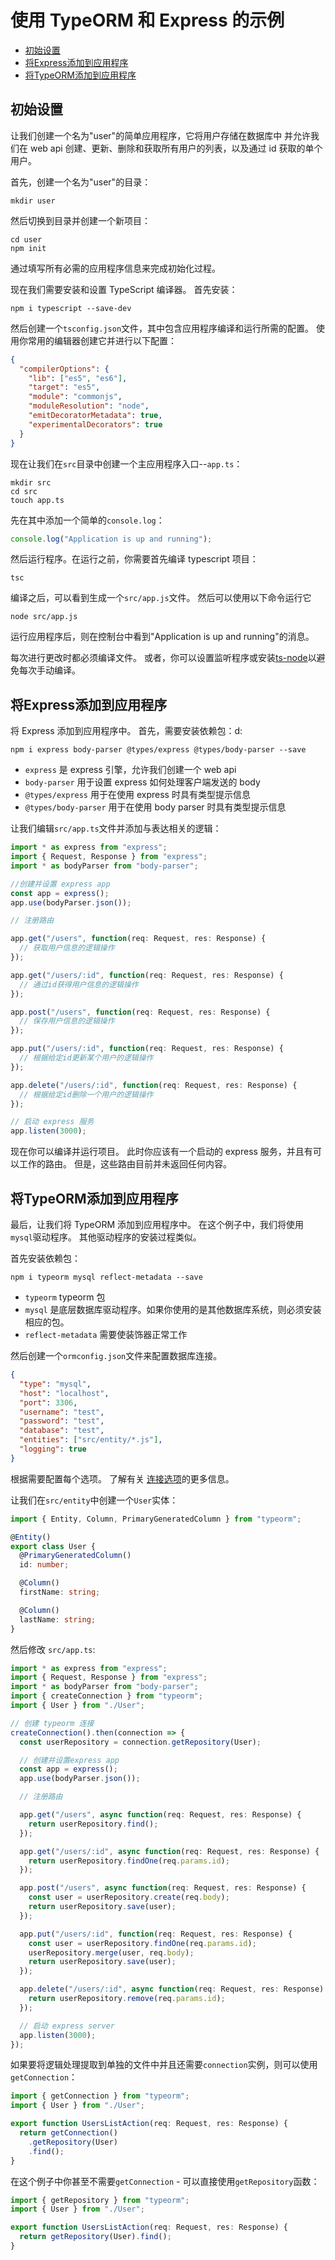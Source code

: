 # 使用 TypeORM 和 Express 的示例

  * [初始设置](#初始设置)
  * [将Express添加到应用程序](#将Express添加到应用程序)
  * [将TypeORM添加到应用程序](#将TypeORM添加到应用程序)

## 初始设置

让我们创建一个名为"user"的简单应用程序，它将用户存储在数据库中
并允许我们在 web api 创建、更新、删除和获取所有用户的列表，以及通过 id 获取的单个用户。

首先，创建一个名为"user"的目录：

```
mkdir user
```

然后切换到目录并创建一个新项目：

```
cd user
npm init
```

通过填写所有必需的应用程序信息来完成初始化过程。

现在我们需要安装和设置 TypeScript 编译器。 首先安装：

```
npm i typescript --save-dev
```

然后创建一个`tsconfig.json`文件，其中包含应用程序编译和运行所需的配置。 使用你常用的编辑器创建它并进行以下配置：

```json
{
  "compilerOptions": {
    "lib": ["es5", "es6"],
    "target": "es5",
    "module": "commonjs",
    "moduleResolution": "node",
    "emitDecoratorMetadata": true,
    "experimentalDecorators": true
  }
}
```

现在让我们在`src`目录中创建一个主应用程序入口--`app.ts`：

```
mkdir src
cd src
touch app.ts
```

先在其中添加一个简单的`console.log`：

```typescript
console.log("Application is up and running");
```

然后运行程序。在运行之前，你需要首先编译 typescript 项目：

```
tsc
```

编译之后，可以看到生成一个`src/app.js`文件。
然后可以使用以下命令运行它

```
node src/app.js
```

运行应用程序后，则在控制台中看到"Application is up and running"的消息。

每次进行更改时都必须编译文件。
或者，你可以设置监听程序或安装[ts-node](http://github.com/ts-node/ts-node)以避免每次手动编译。

## 将Express添加到应用程序

将 Express 添加到应用程序中。 首先，需要安装依赖包：d:

```
npm i express body-parser @types/express @types/body-parser --save
```

- `express` 是 express 引擎，允许我们创建一个 web api
- `body-parser` 用于设置 express 如何处理客户端发送的 body
- `@types/express` 用于在使用 express 时具有类型提示信息
- `@types/body-parser` 用于在使用 body parser 时具有类型提示信息

让我们编辑`src/app.ts`文件并添加与表达相关的逻辑：

```typescript
import * as express from "express";
import { Request, Response } from "express";
import * as bodyParser from "body-parser";

//创建并设置 express app
const app = express();
app.use(bodyParser.json());

// 注册路由

app.get("/users", function(req: Request, res: Response) {
  // 获取用户信息的逻辑操作
});

app.get("/users/:id", function(req: Request, res: Response) {
  // 通过id获得用户信息的逻辑操作
});

app.post("/users", function(req: Request, res: Response) {
  // 保存用户信息的逻辑操作
});

app.put("/users/:id", function(req: Request, res: Response) {
  // 根据给定id更新某个用户的逻辑操作
});

app.delete("/users/:id", function(req: Request, res: Response) {
  // 根据给定id删除一个用户的逻辑操作
});

// 启动 express 服务
app.listen(3000);
```

现在你可以编译并运行项目。
此时你应该有一个启动的 express 服务，并且有可以工作的路由。
但是，这些路由目前并未返回任何内容。

## 将TypeORM添加到应用程序

最后，让我们将 TypeORM 添加到应用程序中。
在这个例子中，我们将使用`mysql`驱动程序。
其他驱动程序的安装过程类似。

首先安装依赖包：

```
npm i typeorm mysql reflect-metadata --save
```

- `typeorm` typeorm 包
- `mysql` 是底层数据库驱动程序。如果你使用的是其他数据库系统，则必须安装相应的包。
- `reflect-metadata` 需要使装饰器正常工作

然后创建一个`ormconfig.json`文件来配置数据库连接。

```json
{
  "type": "mysql",
  "host": "localhost",
  "port": 3306,
  "username": "test",
  "password": "test",
  "database": "test",
  "entities": ["src/entity/*.js"],
  "logging": true
}
```

根据需要配置每个选项。
了解有关 [连接选项](./connection-options.md)的更多信息。

让我们在`src/entity`中创建一个`User`实体：

```typescript
import { Entity, Column, PrimaryGeneratedColumn } from "typeorm";

@Entity()
export class User {
  @PrimaryGeneratedColumn()
  id: number;

  @Column()
  firstName: string;

  @Column()
  lastName: string;
}
```

然后修改 `src/app.ts`:

```typescript
import * as express from "express";
import { Request, Response } from "express";
import * as bodyParser from "body-parser";
import { createConnection } from "typeorm";
import { User } from "./User";

// 创建 typeorm 连接
createConnection().then(connection => {
  const userRepository = connection.getRepository(User);

  // 创建并设置express app
  const app = express();
  app.use(bodyParser.json());

  // 注册路由

  app.get("/users", async function(req: Request, res: Response) {
    return userRepository.find();
  });

  app.get("/users/:id", async function(req: Request, res: Response) {
    return userRepository.findOne(req.params.id);
  });

  app.post("/users", async function(req: Request, res: Response) {
    const user = userRepository.create(req.body);
    return userRepository.save(user);
  });

  app.put("/users/:id", function(req: Request, res: Response) {
    const user = userRepository.findOne(req.params.id);
    userRepository.merge(user, req.body);
    return userRepository.save(user);
  });

  app.delete("/users/:id", async function(req: Request, res: Response) {
    return userRepository.remove(req.params.id);
  });

  // 启动 express server
  app.listen(3000);
});
```

如果要将逻辑处理提取到单独的文件中并且还需要`connection`实例，则可以使用`getConnection`：

```typescript
import { getConnection } from "typeorm";
import { User } from "./User";

export function UsersListAction(req: Request, res: Response) {
  return getConnection()
    .getRepository(User)
    .find();
}
```

在这个例子中你甚至不需要`getConnection` - 可以直接使用`getRepository`函数：

```typescript
import { getRepository } from "typeorm";
import { User } from "./User";

export function UsersListAction(req: Request, res: Response) {
  return getRepository(User).find();
}
```
